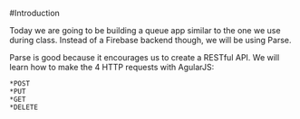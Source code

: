 #Introduction

Today we are going to be building a queue app similar to the one we use during class. Instead of a Firebase backend though, we will be using Parse. 

Parse is good because it encourages us to create a RESTful API. We will learn how to make the 4 HTTP requests with AgularJS:

	*POST
	*PUT
	*GET
	*DELETE
